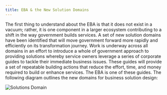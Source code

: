 ```yaml
---
title: EBA & the New Solution Domains
---
```


The first thing to understand about the EBA is that it does not exist in a vacuum; rather, it is one component in a larger ecosystem contributing to a shift in the way government builds services. A set of new solution domains have been identified that will move government forward more rapidly and efficiently on its transformation journey. Work is underway across all domains in an effort to introduce a whole of government approach to providing solutions whereby service owners leverage a series of corporate guides to tackle their immediate business issues. These guides will provide a set of repeatable building actions that reduce the effort, time, and money required to build or enhance services. The EBA is one of these guides. The following diagram outlines the new domains for business solution design:

<img src="{{site.baseurl}}/images/circles.png" alt="Solutions Domain">

                                                                                                                                                             

